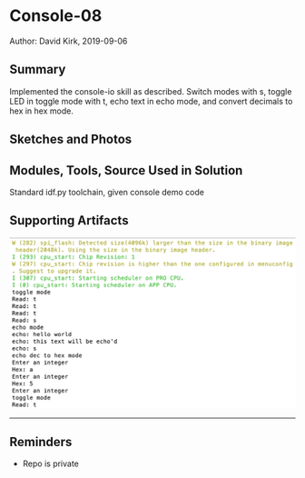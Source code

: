 #  Console-08

Author: David Kirk, 2019-09-06

## Summary
Implemented the console-io skill as described. Switch modes with s, toggle LED in toggle mode with t, echo text in echo mode, and convert decimals to hex in hex mode.

## Sketches and Photos


## Modules, Tools, Source Used in Solution
Standard idf.py toolchain, given console demo code

## Supporting Artifacts
![Image](./images/console-io.png)

-----

## Reminders
- Repo is private

